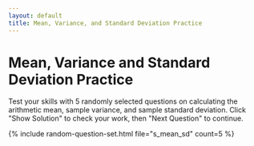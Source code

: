 ```yaml
---
layout: default
title: Mean, Variance, and Standard Deviation Practice
---
```


# Mean, Variance and Standard Deviation Practice

Test your skills with 5 randomly selected questions on calculating the arithmetic mean, sample variance, and sample standard deviation. Click "Show Solution" to check your work, then "Next Question" to continue.

{% include random-question-set.html file="s_mean_sd" count=5 %}
